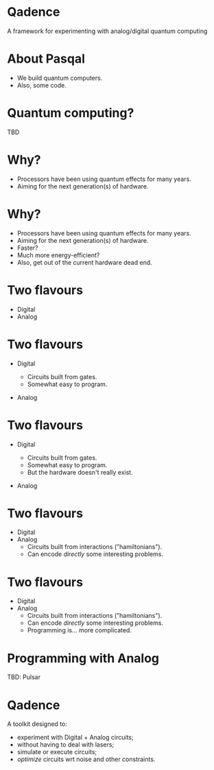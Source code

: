 [comment]: # (THEME = black)
[comment]: # (CODE_THEME = base16/zenburn)

# Qadence

A framework for experimenting with analog/digital quantum computing

[comment]: # (!!!)


# About Pasqal

- We build quantum computers.
- Also, some code.

[comment]: # (!!!)


# Quantum computing?

TBD

[comment]: # (!!! data-auto-animate)

# Why?

- Processors have been using quantum effects for many years.
- Aiming for the next generation(s) of hardware.

[comment]: # (!!! data-auto-animate)

# Why?

- Processors have been using quantum effects for many years.
- Aiming for the next generation(s) of hardware.
- Faster?
- Much more energy-efficient?
- Also, get out of the current hardware dead end.

[comment]: # (!!! data-auto-animate)

# Two flavours

- Digital
- Analog

[comment]: # (!!! data-auto-animate)

# Two flavours

- Digital
    - Circuits built from gates.
    - Somewhat easy to program.

- Analog

[comment]: # (!!! data-auto-animate)

# Two flavours

- Digital
    - Circuits built from gates.
    - Somewhat easy to program.
    - But the hardware doesn't really exist.

- Analog

[comment]: # (!!! data-auto-animate)


# Two flavours

- Digital
- Analog
    - Circuits built from interactions ("hamiltonians").
    - Can encode _directly_ some interesting problems.

[comment]: # (!!! data-auto-animate)

# Two flavours

- Digital
- Analog
    - Circuits built from interactions ("hamiltonians").
    - Can encode _directly_ some interesting problems.
    - Programming is... more complicated.

[comment]: # (!!! data-auto-animate)

# Programming with Analog

TBD: Pulsar

[comment]: # (!!!)

# Qadence

A toolkit designed to:

- experiment with Digital + Analog circuits;
- without having to deal with lasers;
- simulate or execute circuits;
- _optimize_ circuits wrt noise and other constraints.

[comment]: # (!!!)
